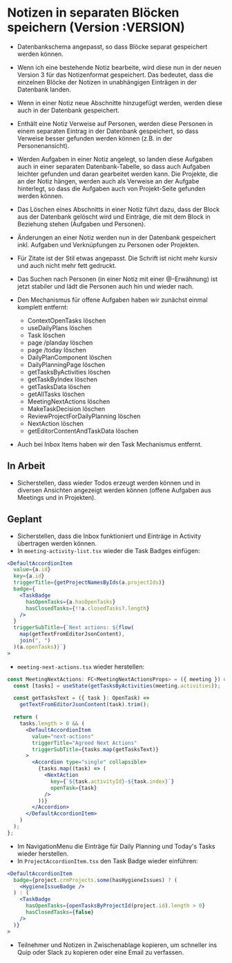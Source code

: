 # Notizen in separaten Blöcken speichern (Version :VERSION)

- Datenbankschema angepasst, so dass Blöcke separat gespeichert werden können.
- Wenn ich eine bestehende Notiz bearbeite, wird diese nun in der neuen Version 3 für das Notizenformat gespeichert. Das bedeutet, dass die einzelnen Blöcke der Notizen in unabhängigen Einträgen in der Datenbank landen.
- Wenn in einer Notiz neue Abschnitte hinzugefügt werden, werden diese auch in der Datenbank gespeichert.
- Enthält eine Notiz Verweise auf Personen, werden diese Personen in einem separaten Eintrag in der Datenbank gespeichert, so dass Verweise besser gefunden werden können (z.B. in der Personenansicht).
- Werden Aufgaben in einer Notiz angelegt, so landen diese Aufgaben auch in einer separaten Datenbank-Tabelle, so dass auch Aufgaben leichter gefunden und daran gearbeitet werden kann. Die Projekte, die an der Notiz hängen, werden auch als Verweise an der Aufgabe hinterlegt, so dass die Aufgaben auch von Projekt-Seite gefunden werden können.
- Das Löschen eines Abschnitts in einer Notiz führt dazu, dass der Block aus der Datenbank gelöscht wird und Einträge, die mit dem Block in Beziehung stehen (Aufgaben und Personen).
- Änderungen an einer Notiz werden nun in der Datenbank gespeichert inkl. Aufgaben und Verknüpfungen zu Personen oder Projekten.

- Für Zitate ist der Stil etwas angepasst. Die Schrift ist nicht mehr kursiv und auch nicht mehr fett gedruckt.
- Das Suchen nach Personen (in einer Notiz mit einer @-Erwähnung) ist jetzt stabiler und lädt die Personen auch hin und wieder nach.

- Den Mechanismus für offene Aufgaben haben wir zunächst einmal komplett entfernt:
  - ContextOpenTasks löschen
  - useDailyPlans löschen
  - Task löschen
  - page /planday löschen
  - page /today löschen
  - DailyPlanComponent löschen
  - DailyPlanningPage löschen
  - getTasksByActivities löschen
  - getTaskByIndex löschen
  - getTasksData löschen
  - getAllTasks löschen
  - MeetingNextActions löschen
  - MakeTaskDecision löschen
  - ReviewProjectForDailyPlanning löschen
  - NextAction löschen
  - getEditorContentAndTaskData löschen
- Auch bei Inbox Items haben wir den Task Mechanismus entfernt.

## In Arbeit

- Sicherstellen, dass wieder Todos erzeugt werden können und in diversen Ansichten angezeigt werden können (offene Aufgaben aus Meetings und in Projekten).

## Geplant

- Sicherstellen, dass die Inbox funktioniert und Einträge in Activity übertragen werden können.
- In `meeting-activity-list.tsx` wieder die Task Badges einfügen:

```jsx
<DefaultAccordionItem
  value={a.id}
  key={a.id}
  triggerTitle={getProjectNamesByIds(a.projectIds)}
  badge={
    <TaskBadge
      hasOpenTasks={a.hasOpenTasks}
      hasClosedTasks={!!a.closedTasks?.length}
    />
  }
  triggerSubTitle={`Next actions: ${flow(
    map(getTextFromEditorJsonContent),
    join(", ")
  )(a.openTasks)}`}
>
```

- `meeting-next-actions.tsx` wieder herstellen:

```jsx
const MeetingNextActions: FC<MeetingNextActionsProps> = ({ meeting }) => {
  const [tasks] = useState(getTasksByActivities(meeting.activities));

  const getTasksText = ({ task }: OpenTask) =>
    getTextFromEditorJsonContent(task).trim();

  return (
    tasks.length > 0 && (
      <DefaultAccordionItem
        value="next-actions"
        triggerTitle="Agreed Next Actions"
        triggerSubTitle={tasks.map(getTasksText)}
      >
        <Accordion type="single" collapsible>
          {tasks.map((task) => (
            <NextAction
              key={`${task.activityId}-${task.index}`}
              openTask={task}
            />
          ))}
        </Accordion>
      </DefaultAccordionItem>
    )
  );
};
```

- Im NavigationMenu die Einträge für Daily Planning und Today's Tasks wieder herstellen.
- In `ProjectAccordionItem.tsx` den Task Badge wieder einführen:

```jsx
<DefaultAccordionItem
  badge={project.crmProjects.some(hasHygieneIssues) ? (
    <HygieneIssueBadge />
  ) : (
    <TaskBadge
      hasOpenTasks={openTasksByProjectId(project.id).length > 0}
      hasClosedTasks={false}
    />
  )}
>
```

- Teilnehmer und Notizen in Zwischenablage kopieren, um schneller ins Quip oder Slack zu kopieren oder eine Email zu verfassen.
